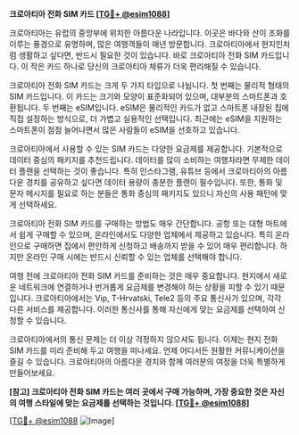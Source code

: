 **크로아티아 전화 SIM 카드 [[TG💪+ @esim1088](https://t.me/s/esim1088)]**

크로아티아는 유럽의 중앙부에 위치한 아름다운 나라입니다. 이곳은 바다와 산이 조화를 이루는 풍경으로 유명하며, 많은 여행객들이 매년 방문합니다. 크로아티아에서 현지인처럼 생활하고 싶다면, 반드시 필요한 것이 있습니다. 바로 크로아티아 전화 SIM 카드입니다. 이 작은 카드 하나로 당신의 크로아티아 체류가 더욱 편리해질 수 있습니다.

크로아티아 전화 SIM 카드는 크게 두 가지 타입으로 나뉩니다. 첫 번째는 물리적 형태의 SIM 카드입니다. 이 카드는 크기와 모양이 표준화되어 있으며, 대부분의 스마트폰과 호환됩니다. 두 번째는 eSIM입니다. eSIM은 물리적인 카드가 없고 스마트폰 내장된 칩에 직접 설정하는 방식으로, 더 가볍고 실용적인 선택입니다. 최근에는 eSIM을 지원하는 스마트폰이 점점 늘어나면서 많은 사람들이 eSIM을 선호하고 있습니다.

크로아티아에서 사용할 수 있는 SIM 카드는 다양한 요금제를 제공합니다. 기본적으로 데이터 중심의 패키지를 추천드립니다. 데이터를 많이 소비하는 여행자라면 무제한 데이터 플랜을 선택하는 것이 좋습니다. 특히 인스타그램, 유튜브 등에서 크로아티아의 아름다운 경치를 공유하고 싶다면 데이터 용량이 충분한 플랜이 필수입니다. 또한, 통화 및 문자 메시지를 필요로 하는 분들은 통화 중심의 패키지도 있으니 자신의 사용 패턴에 맞게 선택하세요.

크로아티아 전화 SIM 카드를 구매하는 방법도 매우 간단합니다. 공항 또는 대형 마트에서 쉽게 구매할 수 있으며, 온라인에서도 다양한 업체에서 제공하고 있습니다. 특히 온라인으로 구매하면 집에서 편안하게 신청하고 배송까지 받을 수 있어 매우 편리합니다. 하지만 온라인 구매 시에는 반드시 신뢰할 수 있는 업체를 선택해야 합니다.

여행 전에 크로아티아 전화 SIM 카드를 준비하는 것은 매우 중요합니다. 현지에서 새로운 네트워크에 연결하거나 번거롭게 요금제를 변경해야 하는 상황을 피할 수 있기 때문입니다. 크로아티아에서는 Vip, T-Hrvatski, Tele2 등의 주요 통신사가 있으며, 각각 다른 서비스를 제공합니다. 이러한 통신사를 통해 자신에게 맞는 요금제를 선택하여 신청할 수 있습니다.

크로아티아에서의 통신 문제는 더 이상 걱정하지 않으셔도 됩니다. 이제는 현지 전화 SIM 카드를 미리 준비해 두고 여행을 떠나세요. 언제 어디서든 원활한 커뮤니케이션을 즐길 수 있습니다. 크로아티아의 아름다운 경치와 함께 여러분의 여정을 더욱 특별하게 만들어보세요.

**[참고] 크로아티아 전화 SIM 카드는 여러 곳에서 구매 가능하며, 가장 중요한 것은 자신의 여행 스타일에 맞는 요금제를 선택하는 것입니다. [[TG💪+ @esim1088](https://t.me/s/esim1088)]**

[[TG💪+ @esim1088](https://t.me/s/esim1088) ![Image](https://i.postimg.cc/Y0z9fWf4/image.png)]